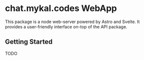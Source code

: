 # chat.mykal.codes WebApp

This package is a node web-server powered by Astro and Svelte. It provides a user-friendly interface on-top of the API package. 

## Getting Started 

TODO